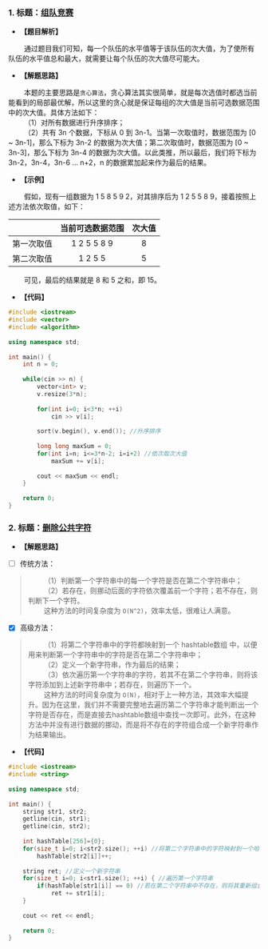 ### 1. 标题：[组队竞赛](https://www.nowcoder.com/questionTerminal/6736cc3ffd1444a4a0057dee89be789b?orderByHotValue=1&page=1&onlyReference=false)

- **【题目解析】**<br>

&#160; &#160; &#160; &#160; 通过题目我们可知，每一个队伍的水平值等于该队伍的次大值，为了使所有队伍的水平值总和最大，就需要让每个队伍的次大值尽可能大。<br>

- **【解题思路】**<br>

&#160; &#160; &#160; &#160; 本题的主要思路是`贪心算法`，贪心算法其实很简单，就是每次选值时都选当前能看到的局部最优解，所以这里的贪心就是保证每组的次大值是当前可选数据范围中的次大值。具体方法如下：<br>
&#160; &#160; &#160; &#160; （1）对所有数据进行升序排序；<br>
&#160; &#160; &#160; &#160; （2）共有 3n 个数据，下标从 0 到 3n-1。当第一次取值时，数据范围为 [0 ~ 3n-1]，那么下标为 3n-2 的数据为次大值；第二次取值时，数据范围为 [0 ~ 3n-3]，那么下标为 3n-4 的数据为次大值。以此类推，所以最后，我们将下标为 3n-2，3n-4，3n-6 ... n+2，n 的数据累加起来作为最后的结果。<br>

- **【示例】**<br>

&#160; &#160; &#160; &#160; 假如，现有一组数据为 1 5 8 5 9 2，对其排序后为 1 2 5 5 8 9，接着按照上述方法依次取值，如下：

|  | 当前可选数据范围 | 次大值 |
| :--: | :--: | :--: |
| 第一次取值 | 1 2 5 5 8 9 | 8 |
| 第二次取值 | 1 2 5 5 | 5 |

&#160; &#160; &#160; &#160; 可见，最后的结果就是 8 和 5 之和，即 15。

- **【代码】**<br>
```c++
#include <iostream>
#include <vector>
#include <algorithm>
 
using namespace std;
 
int main() {
    int n = 0;
     
    while(cin >> n) {
        vector<int> v;
        v.resize(3*n);
         
        for(int i=0; i<3*n; ++i)
            cin >> v[i];
         
        sort(v.begin(), v.end()); //升序排序
         
        long long maxSum = 0;
        for(int i=n; i<=3*n-2; i=i+2) //依次取次大值
            maxSum += v[i];
         
        cout << maxSum << endl;
    }
     
    return 0;
}
```

### 2. 标题：[删除公共字符](https://www.nowcoder.com/practice/f0db4c36573d459cae44ac90b90c6212?tpId=85&&tqId=29868&rp=1&ru=/activity/oj&qru=/ta/2017test/question-ranking)

- **【解题思路】**<br>

- [ ] 传统方法：<br>

> &#160; &#160; &#160; &#160; （1）判断第一个字符串中的每一个字符是否在第二个字符串中；<br>
> &#160; &#160; &#160; &#160; （2）若存在，则挪动后面的字符依次覆盖前一个字符；若不存在，则判断下一个字符。<br>
> &#160; &#160; &#160; &#160; 这种方法的时间复杂度为 `O(N^2)`，效率太低，很难让人满意。<br>

- [x] 高级方法：<br>

> &#160; &#160; &#160; &#160; （1）将第二个字符串中的字符都映射到一个 hashtable数组 中，以便用来判断第一个字符串中的字符是否在第二个字符串中；<br>
> &#160; &#160; &#160; &#160; （2）定义一个新字符串，作为最后的结果；<br>
> &#160; &#160; &#160; &#160; （3）依次遍历第一个字符串的字符，若其不在第二个字符串，则将该字符添加到上述新字符串中；若存在，则遍历下一个。<br>
> &#160; &#160; &#160; &#160; 这种方法的时间复杂度为 `O(N)`，相对于上一种方法，其效率大幅提升。因为在这里，我们并不需要完整地去遍历第二个字符串才能判断出一个字符是否存在，而是直接去hashtable数组中查找一次即可。此外，在这种方法中并没有进行数据的挪动，而是将不存在的字符组合成一个新字符串作为结果输出。<br>

- **【代码】**<br>
```c++
#include <iostream>
#include <string>
 
using namespace std;
 
int main() {
    string str1, str2;
    getline(cin, str1);
    getline(cin, str2);
     
    int hashTable[256]={0};
    for(size_t i=0; i<str2.size(); ++i) //将第二个字符串中的字符映射到一个哈希表中
        hashTable[str2[i]]++;
     
    string ret; //定义一个新字符串
    for(size_t i=0; i<str1.size(); ++i) { //遍历第一个字符串
        if(hashTable[str1[i]] == 0) //若在第二个字符串中不存在，则将其重新组合，作为最终的结果
            ret += str1[i];
    }
     
    cout << ret << endl;
     
    return 0;
}
```
